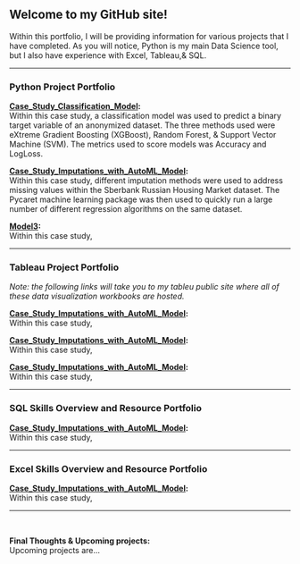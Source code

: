 ## Welcome to my GitHub site!

Within this portfolio, I will be providing information for various projects that I have completed.  As you will notice, Python is my main Data Science tool, but I also have experience with Excel, Tableau,& SQL.

---

### Python Project Portfolio
**[Case_Study_Classification_Model](https://avela0317.github.io/AV_JW_Unit8_CaseStudy.html):** 
<br/>Within this case study, a classification model was used to predict a binary target variable of an anonymized dataset. The three methods used were eXtreme Gradient Boosting (XGBoost), Random Forest, & Support Vector Machine (SVM). The metrics used to score models was Accuracy and LogLoss.

**[Case_Study_Imputations_with_AutoML_Model](https://avela0317.github.io/AV_JW_Unit10_CaseStudy.html):** 
<br/>Within this case study, different imputation methods were used to address missing values within the Sberbank Russian Housing Market dataset.  The Pycaret machine learning package was then used to quickly run a large number of different regression algorithms on the same dataset.

**[Model3](https://avela0317.github.io/AV_JW_Unit8_CaseStudy.html):** 
<br/>Within this case study, 

---

### Tableau Project Portfolio
*Note: the following links will take you to my tableu public site where all of these data visualization workbooks are hosted.*

**[Case_Study_Imputations_with_AutoML_Model](https://avela0317.github.io/AV_JW_Unit10_CaseStudy.html):** 
<br/>Within this case study,

**[Case_Study_Imputations_with_AutoML_Model](https://avela0317.github.io/AV_JW_Unit10_CaseStudy.html):** 
<br/>Within this case study,

**[Case_Study_Imputations_with_AutoML_Model](https://avela0317.github.io/AV_JW_Unit10_CaseStudy.html):** 
<br/>Within this case study,

---

### SQL Skills Overview and Resource Portfolio
**[Case_Study_Imputations_with_AutoML_Model](https://avela0317.github.io/AV_JW_Unit10_CaseStudy.html):** 
<br/>Within this case study,

---

### Excel Skills Overview and Resource Portfolio

**[Case_Study_Imputations_with_AutoML_Model](https://avela0317.github.io/AV_JW_Unit10_CaseStudy.html):** 
<br/>Within this case study,

---


<br/>

**Final Thoughts & Upcoming projects:**
<br/> Upcoming projects are...

